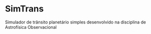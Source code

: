 # SimTrans
Simulador de trânsito planetário simples desenvolvido na disciplina de Astrofísica Observacional

